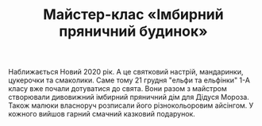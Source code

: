 ﻿---
title: Майстер-клас «Імбирний пряничний будинок»
---

Наближається Новий 2020 рік. А це святковий настрій, мандаринки, цукерочки та смаколики. Саме тому 21 грудня "ельфи та ельфінки" 1-А класу вже почали дотуватися до свята. Вони разом з майстром створювали дивовижний імбирний пряничний дім для Дідуся Мороза. Також малюки власноруч розписали його різнокольоровим айсінгом. У кожного вийшов гарний смачний казковий подарунок.

<slideshow></slideshow>
